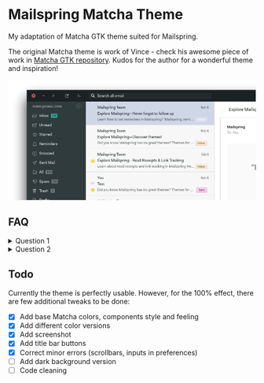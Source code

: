 # Mailspring Matcha Theme
My adaptation of Matcha GTK theme suited for Mailspring.

The original Matcha theme is work of Vince - check his awesome piece of work in [Matcha GTK repository](https://github.com/vinceliuice/matcha). Kudos for the author for a wonderful theme and inspiration!

![](./screenshot/mailspring-matcha-theme.png)

## FAQ

<details>
  <summary>Question 1</summary>
Answer 1
</details>

<details>
  <summary>Question 2</summary>
Answer2
</details>

## Todo
Currently the theme is perfectly usable. However, for the 100% effect, there are few additional tweaks to be done:
- [x] Add base Matcha colors, components style and feeling
- [x] Add different color versions
- [x] Add screenshot
- [x] Add title bar buttons
- [x] Correct minor errors (scrollbars, inputs in preferences)
- [ ] Add dark background version
- [ ] Code cleaning
